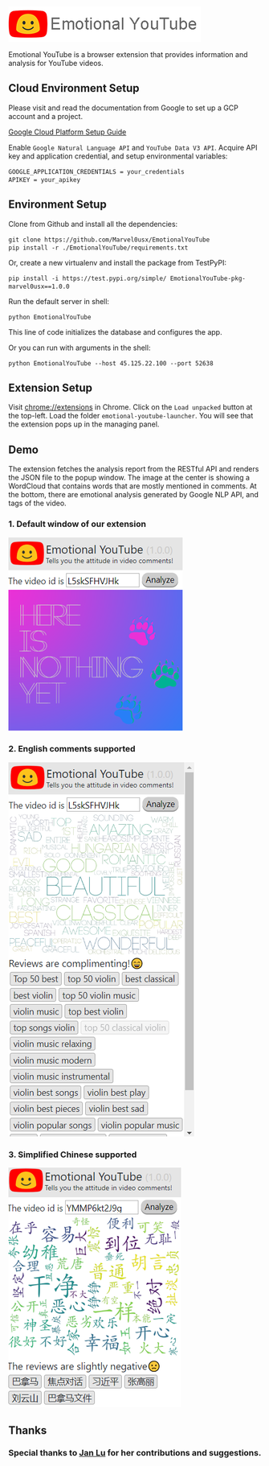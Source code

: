 ![logo](img/logo.png)

Emotional YouTube is a browser extension that provides information and analysis for YouTube videos.
## **Cloud Environment Setup**
Please visit and read the documentation from Google to set up a GCP account and a project.

[Google Cloud Platform Setup Guide](https://cloud.google.com/deployment-manager/docs/step-by-step-guide/installation-and-setup)

Enable `Google Natural Language API` and `YouTube Data V3 API`. Acquire API key and application credential, and setup environmental variables:
```{sh}
GOOGLE_APPLICATION_CREDENTIALS = your_credentials
APIKEY = your_apikey
```

## **Environment Setup**
Clone from Github and install all the dependencies:
```{sh}
git clone https://github.com/Marvel0usx/EmotionalYouTube
pip install -r ./EmotionalYouTube/requirements.txt
```
Or, create a new virtualenv and install the package from TestPyPI:
```{sh}
pip install -i https://test.pypi.org/simple/ EmotionalYouTube-pkg-marvel0usx==1.0.0
```
Run the default server in shell:
```{sh}
python EmotionalYouTube
```
This line of code initializes the database and configures the app.

Or you can run with arguments in the shell:
```{sh}
python EmotionalYouTube --host 45.125.22.100 --port 52638
```

## **Extension Setup**

Visit [chrome://extensions](chrome://extensions) in Chrome. Click on the `Load unpacked` button at the top-left. Load the folder `emotional-youtube-launcher`.
You will see that the extension pops up in the managing panel.

## **Demo**

The extension fetches the analysis report from the RESTful API and renders the JSON file to the popup window. The image at the center is showing a WordCloud that contains words that are mostly mentioned in comments. At the bottom, there are emotional analysis generated by Google NLP API, and tags of the video.
### 1. Default window of our extension
![Demo of extension](img/demo1.png)
### 2. English comments supported
![Demo of extension](img/demo2.png)
### 3. Simplified Chinese supported
![Demo of extension](img/demo3.png)

## **Thanks**
### Special thanks to [Jan Lu](https://github.com/ZhanLu00) for her contributions and suggestions.
